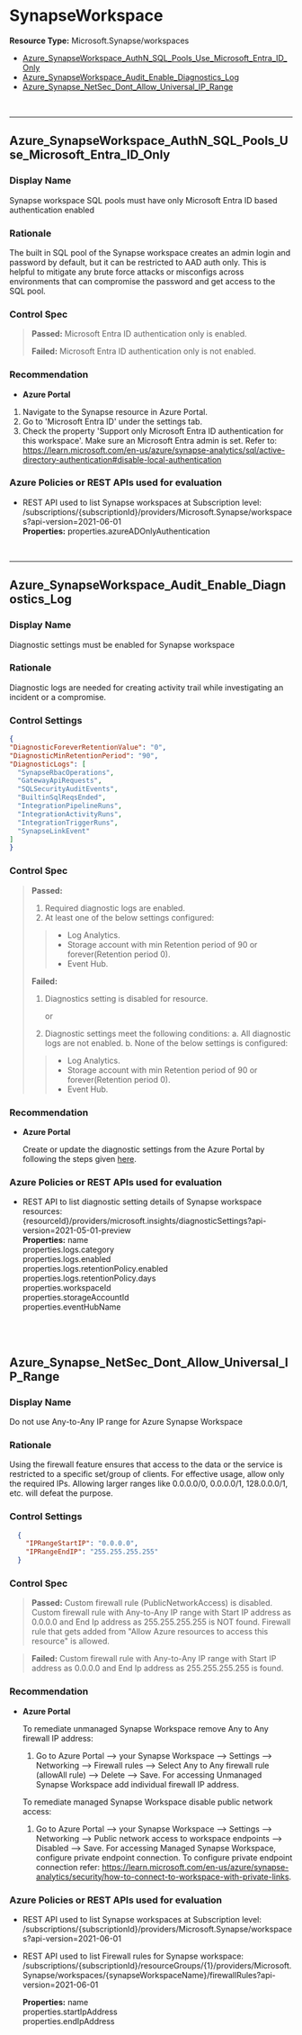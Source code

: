 # SynapseWorkspace

**Resource Type:** Microsoft.Synapse/workspaces

<!-- TOC -->

- [Azure_SynapseWorkspace_AuthN_SQL_Pools_Use_Microsoft_Entra_ID_Only](#azure_synapseworkspace_authn_sql_pools_use_microsoft_entra_id_only)
- [Azure_SynapseWorkspace_Audit_Enable_Diagnostics_Log](#azure_synapseworkspace_audit_enable_diagnostics_log)
- [Azure_Synapse_NetSec_Dont_Allow_Universal_IP_Range](#azure_synapse_netsec_dont_allow_universal_ip_range)

<!-- /TOC -->
<br/>

___ 

## Azure_SynapseWorkspace_AuthN_SQL_Pools_Use_Microsoft_Entra_ID_Only 

### Display Name 
Synapse workspace SQL pools must have only Microsoft Entra ID based authentication enabled

### Rationale 
The built in SQL pool of the Synapse workspace creates an admin login and password by default, but it can be restricted to AAD auth only. This is helpful to mitigate any brute force attacks or misconfigs across environments that can compromise the password and get access to the SQL pool.


### Control Spec 

> **Passed:** 
> Microsoft Entra ID authentication only is enabled.
> 
> **Failed:** 
> Microsoft Entra ID authentication only is not enabled.

> 
### Recommendation 

- **Azure Portal** 

 1. Navigate to the Synapse resource in Azure Portal. 
 2. Go to 'Microsoft Entra ID' under the settings tab. 
 3. Check the property 'Support only Microsoft Entra ID authentication for this workspace'. Make sure an Microsoft Entra admin is set. 
 Refer to: https://learn.microsoft.com/en-us/azure/synapse-analytics/sql/active-directory-authentication#disable-local-authentication
      

### Azure Policies or REST APIs used for evaluation 

- REST API used to list Synapse workspaces at Subscription level: <br />
/subscriptions/{subscriptionId}/providers/Microsoft.Synapse/workspaces?api-version=2021-06-01<br />
**Properties:**  properties.azureADOnlyAuthentication
 <br />

___ 



## Azure_SynapseWorkspace_Audit_Enable_Diagnostics_Log 

### Display Name 
Diagnostic settings must be enabled for Synapse workspace

### Rationale 
Diagnostic logs are needed for creating activity trail while investigating an incident or a compromise.

### Control Settings 
```json 
{
"DiagnosticForeverRetentionValue": "0",
"DiagnosticMinRetentionPeriod": "90",
"DiagnosticLogs": [
  "SynapseRbacOperations",
  "GatewayApiRequests",
  "SQLSecurityAuditEvents",
  "BuiltinSqlReqsEnded",
  "IntegrationPipelineRuns",
  "IntegrationActivityRuns",
  "IntegrationTriggerRuns",
  "SynapseLinkEvent"
]
}
```

### Control Spec 

> **Passed:**
> 1. Required diagnostic logs are enabled.
> 2. At least one of the below settings configured:
>   >- Log Analytics.
>   >- Storage account with min Retention period of 90 or forever(Retention period 0).
>   >- Event Hub.
>
> **Failed:**
> 1. Diagnostics setting is disabled for resource.
> 
>       or
>
> 2. Diagnostic settings meet the following conditions:
> a. All diagnostic logs are not enabled.
> b. None of the below settings is configured:
>   >- Log Analytics.
>   >- Storage account with min Retention period of 90 or forever(Retention period 0).
>   >- Event Hub.



### Recommendation 

- **Azure Portal** 

  Create or update the diagnostic settings from the Azure Portal by following the steps given [here](https://learn.microsoft.com/en-us/azure/azure-monitor/essentials/diagnostic-settings?tabs=portal#create-diagnostic-settings).

### Azure Policies or REST APIs used for evaluation 

- REST API to list diagnostic setting details of Synapse workspace resources: {resourceId}/providers/microsoft.insights/diagnosticSettings?api-version=2021-05-01-preview <br />
**Properties:**
name<br />
properties.logs.category<br />
properties.logs.enabled<br />
properties.logs.retentionPolicy.enabled<br />
properties.logs.retentionPolicy.days<br />
properties.workspaceId<br />
properties.storageAccountId<br />
properties.eventHubName<br />
<br />
<br />


## Azure_Synapse_NetSec_Dont_Allow_Universal_IP_Range 

### Display Name 
Do not use Any-to-Any IP range for Azure Synapse Workspace

### Rationale 
Using the firewall feature ensures that access to the data or the service is restricted to a specific set/group of clients. For effective usage, allow only the required IPs. Allowing larger ranges like 0.0.0.0/0, 0.0.0.0/1, 128.0.0.0/1, etc. will defeat the purpose.

### Control Settings 
```json 
  {
    "IPRangeStartIP": "0.0.0.0",
    "IPRangeEndIP": "255.255.255.255"
  }
```

### Control Spec 

> **Passed:**
>Custom firewall rule (PublicNetworkAccess) is disabled.
>Custom firewall rule with Any-to-Any IP range with Start IP address as 0.0.0.0 and End Ip address as 255.255.255.255 is NOT found.
>Firewall rule that gets added from "Allow Azure resources to access this resource" is allowed.

> **Failed:**
> Custom firewall rule with Any-to-Any IP range with Start IP address as 0.0.0.0 and End Ip address as 255.255.255.255 is found.


### Recommendation 

- **Azure Portal** 

  To remediate unmanaged Synapse Workspace remove Any to Any firewall IP address: 
  1. Go to Azure Portal --> your Synapse Workspace  --> Settings --> Networking --> Firewall rules --> Select Any to Any firewall rule (allowAll rule) --> Delete --> Save. 
  For accessing Unmanaged Synapse Workspace add individual firewall IP address. 

  To remediate managed Synapse Workspace disable public network access:
  1. Go to Azure Portal --> your Synapse Workspace  --> Settings --> Networking --> Public network access to workspace endpoints --> Disabled --> Save. For accessing Managed Synapse Workspace, configure private endpoint connection. To configure private endpoint connection refer: https://learn.microsoft.com/en-us/azure/synapse-analytics/security/how-to-connect-to-workspace-with-private-links.
      

### Azure Policies or REST APIs used for evaluation 

- REST API used to list Synapse workspaces at Subscription level: <br />
/subscriptions/{subscriptionId}/providers/Microsoft.Synapse/workspaces?api-version=2021-06-01<br />

- REST API used to list Firewall rules for Synapse workspace:
/subscriptions/{subscriptionId}/resourceGroups/{1}/providers/Microsoft.Synapse/workspaces/{synapseWorkspaceName}/firewallRules?api-version=2021-06-01

  **Properties:**
  name<br />
  properties.startIpAddress<br />
  properties.endIpAddress<br />
<br />
